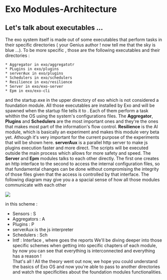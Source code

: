 # Exo Modules-Architecture

## Let's talk about executables ... 

The exo system itself is made out of some executables that perform tasks in their specific directories ( 
your Genius author ! now tell me that the sky is blue ...).
To be more specific , those are the following executables and their directories :

	* Aggregator in exo/aggregatotr	
	* PLugins in exo/plugins
	* serverAux in exo/plugins
	* Schedulers in exo/schedulers
	* Resilience in exo/resilience 
	* Server in exo/exo-server
	* Epm in exo/exo-cli	

and the startup.exe in the upper directory of exo which is not considered a foundation module. 
All those executables are installed by Exo and will be spawned when the startup file tells it to . 
Each of them perform a task whithin the OS using the system's configurations files. 
The **Aggregator**, **Plugins** and **Schedulers** are the most important ones and they're the ones 
that makes most part of the information's flow control. **Resilience** is the AI module, which is basically
an experiment and makes this module very beta yet. Athough it's very important for the current purpose of 
the experiments that will be shown here. **serverAux** is a parallel http server to make js plugins execution 
faster and more direct. The scripts will be executed outside the main process which allows for more safety and
speed. The **Server** and **Epm** modules talks to each other directly. The first one creates an http interface 
to the second to access the internal configuration files, so that fundamental changes can be done without compromising 
the integrity of those files given that the access is controlled by that interface. 
The following diagram may give you a a spacial sense of how all those modules communicate with each other


<img src="./resources/full-scheme.png">


in this scheme : 
* Sensors : S
* Aggregators : A 
* Plugins : P
* serverAux is the js interpreter 
* Schedulers : Sch
* Intf : Interface , where goes the reports 
We'll be diving deeper into those specific schemes when getting into specific chapters of each
module, by now you can see that everything is interconnected and everything has a reason !	
That's all ! All the theory went out now, we hope you could understand the basics of Exo OS and now you're able 
to pass to another directories and watch the specificities about the foundation modules functionalities. 

